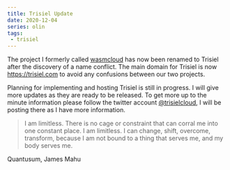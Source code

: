 ```yaml
---
title: Trisiel Update
date: 2020-12-04
series: olin
tags:
 - trisiel
---
```


The project I formerly called
[wasmcloud](/blog/wasmcloud-progress-domains-2020-10-31) has now been renamed to
Trisiel after the discovery of a name conflict. The main domain for Trisiel is
now https://trisiel.com to avoid any confusions between our two projects.

Planning for implementing and hosting Trisiel is still in progress. I will give
more updates as they are ready to be released. To get more up to the minute
information please follow the twitter account
[@trisielcloud](https://twitter.com/trisielcloud), I will be posting there as I
have more information.

> I am limitless. There is no cage or constraint that can corral me into one
> constant place. I am limitless. I can change, shift, overcome, transform,
> because I am not bound to a thing that serves me, and my body serves me.

Quantusum, James Mahu
